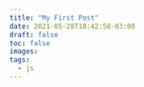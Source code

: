 ```yaml
---
title: "My First Post"
date: 2021-05-28T18:42:58-03:00
draft: false
toc: false
images:
tags:
  - js
---
```


